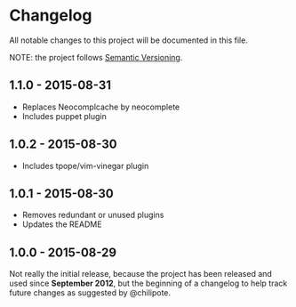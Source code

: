 # Changelog

All notable changes to this project will be documented in this file.

NOTE: the project follows [Semantic Versioning](http://semver.org/).

## 1.1.0 - 2015-08-31

- Replaces Neocomplcache by neocomplete
- Includes puppet plugin

## 1.0.2 - 2015-08-30

- Includes tpope/vim-vinegar plugin

## 1.0.1 - 2015-08-30

- Removes redundant or unused plugins
- Updates the README

## 1.0.0 - 2015-08-29

Not really the initial release, because the project has been released and used
since __September 2012__, but the beginning of a changelog to help track future
changes as suggested by @chilipote.
